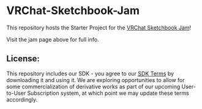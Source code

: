 # VRChat-Sketchbook-Jam

This repository hosts the Starter Project for the [VRChat Sketchbook Jam](https://itch.io/jam/vrchat-sketchbook-jam)!

Visit the jam page above for full info. 

## License:
This repository includes our SDK - you agree to our [SDK Terms](https://hello.vrchat.com/legal/sdk) by downloading it and using it.
We are exploring opportunities to allow for some commercialization of derivative works as part of our upcoming User-to-User Subscription system, at which point we may update these terms accordingly.